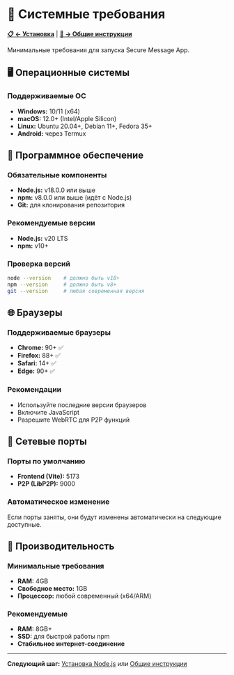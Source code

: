 # 🎯 Системные требования

**[📋 ← Установка](index.md)** | **[🔧 → Общие инструкции](common.md)**

Минимальные требования для запуска Secure Message App.

## 🖥️ Операционные системы

### Поддерживаемые ОС
- **Windows:** 10/11 (x64)
- **macOS:** 12.0+ (Intel/Apple Silicon)
- **Linux:** Ubuntu 20.04+, Debian 11+, Fedora 35+
- **Android:** через Termux

## 💾 Программное обеспечение

### Обязательные компоненты
- **Node.js:** v18.0.0 или выше
- **npm:** v8.0.0 или выше (идёт с Node.js)
- **Git:** для клонирования репозитория

### Рекомендуемые версии
- **Node.js:** v20 LTS
- **npm:** v10+

### Проверка версий
```bash
node --version    # должно быть v18+
npm --version     # должно быть v8+
git --version     # любая современная версия
```

## 🌐 Браузеры

### Поддерживаемые браузеры
- **Chrome:** 90+ ✅
- **Firefox:** 88+ ✅ 
- **Safari:** 14+ ✅
- **Edge:** 90+ ✅

### Рекомендации
- Используйте последние версии браузеров
- Включите JavaScript
- Разрешите WebRTC для P2P функций

## 🔌 Сетевые порты

### Порты по умолчанию
- **Frontend (Vite):** 5173
- **P2P (LibP2P):** 9000

### Автоматическое изменение
Если порты заняты, они будут изменены автоматически на следующие доступные.

## 💪 Производительность

### Минимальные требования
- **RAM:** 4GB
- **Свободное место:** 1GB
- **Процессор:** любой современный (x64/ARM)

### Рекомендуемые
- **RAM:** 8GB+
- **SSD:** для быстрой работы npm
- **Стабильное интернет-соединение**

---

**Следующий шаг:** [Установка Node.js](setup/nodejs.md) или [Общие инструкции](common.md)
